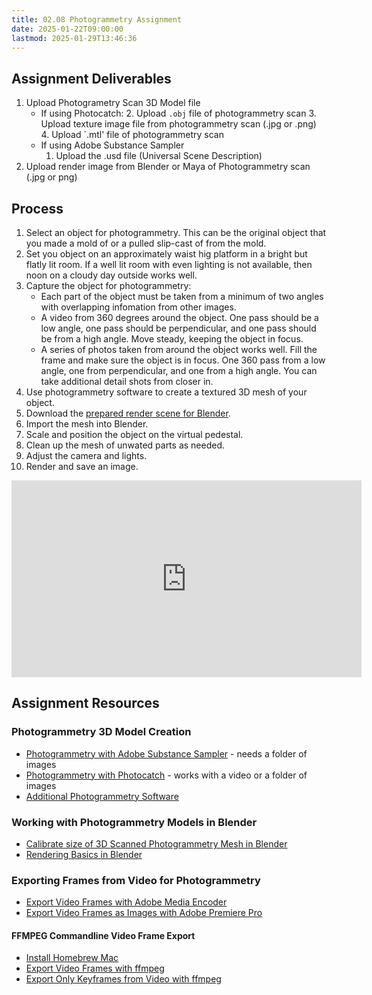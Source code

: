 ```yaml
---
title: 02.08 Photogrammetry Assignment
date: 2025-01-22T09:00:00
lastmod: 2025-01-29T13:46:36
---
```


## Assignment Deliverables

1. Upload Photogrametry Scan 3D Model file
   - If using Photocatch: 2. Upload `.obj` file of photogrammetry scan 3. Upload texture image file from photogrammetry scan (.jpg or .png) 4. Upload `.mtl' file of photogrammetry scan
   - If using Adobe Substance Sampler
     1. Upload the .usd file (Universal Scene Description)
2. Upload render image from Blender or Maya of Photogrammetry scan (.jpg or png)

## Process

1. Select an object for photogrammetry. This can be the original object that you made a mold of or a pulled slip-cast of from the mold.
2. Set you object on an approximately waist hig platform in a bright but flatly lit room. If a well lit room with even lighting is not available, then noon on a cloudy day outside works well.
3. Capture the object for photogrammetry:
   - Each part of the object must be taken from a minimum of two angles with overlapping infomation from other images.
   - A video from 360 degrees around the object. One pass should be a low angle, one pass should be perpendicular, and one pass should be from a high angle. Move steady, keeping the object in focus.
   - A series of photos taken from around the object works well. Fill the frame and make sure the object is in focus. One 360 pass from a low angle, one from perpendicular, and one from a high angle. You can take additional detail shots from closer in.
4. Use photogrammetry software to create a textured 3D mesh of your object.
5. Download the [prepared render scene for Blender](./02-07-import-3d-model-into-pedestal-render-scene-blender.md).
6. Import the mesh into Blender.
7. Scale and position the object on the virtual pedestal.
8. Clean up the mesh of unwated parts as needed.
9. Adjust the camera and lights.
10. Render and save an image.

<div class="video-grid">
<div class="iframe-16-9-container">
<iframe class="youTubeIframe" width="560" height="315" src="https://www.youtube.com/embed/XLAeTAi-2gI" title="YouTube video player" frameborder="0" allow="accelerometer; autoplay; clipboard-write; encrypted-media; gyroscope; picture-in-picture; web-share" allowfullscreen></iframe>
</div>
</div>

## Assignment Resources

### Photogrammetry 3D Model Creation

- [Photogrammetry with Adobe Substance Sampler](./02-05-photogrammetry-adobe-substance-sampler.md) - needs a folder of images
- [Photogrammetry with Photocatch](./02-05-photogrammetry-adobe-substance-sampler.md) - works with a video or a folder of images
- [Additional Photogrammetry Software](../../../../3d-modeling/photogrammetry-software.md)

### Working with Photogrammetry Models in Blender

- [Calibrate size of 3D Scanned Photogrammetry Mesh in Blender](https://youtu.be/MUb7I4lBSZs)
- [Rendering Basics in Blender](../../../../3d-modeling/blender/rendering-basics-blender.md)

### Exporting Frames from Video for Photogrammetry

- [Export Video Frames with Adobe Media Encoder](../../../../video/export-video-frames-as-images-adobe-media-encoder.md)
- [Export Video Frames as Images with Adobe Premiere Pro](../../../../video/adobe-premiere-pro/export-fames-as-images-premiere.md)

#### FFMPEG Commandline Video Frame Export

- [Install Homebrew Mac](../../../../coding/install-homebrew.md)
- [Export Video Frames with ffmpeg](../../../../video/export-frames-from-video-as-images-ffmpeg.md)
- [Export Only Keyframes from Video with ffmpeg](../../../../video/export-only-keyframes-from-video-as-images-ffmpeg.md)
